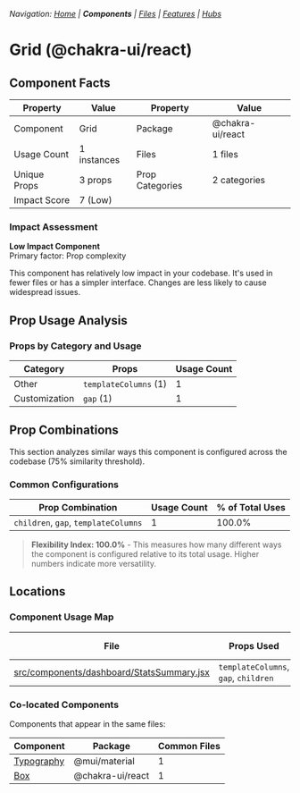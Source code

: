 
*Navigation: [Home](../../index.md) | **Components** | [Files](../../files.md) | [Features](../../features.md) | [Hubs](../../hubs.md)*



# Grid (@chakra-ui/react)

## Component Facts

| Property | Value | Property | Value |
|----------|-------|----------|-------|
| Component | Grid | Package | @chakra-ui/react |
| Usage Count | 1 instances | Files | 1 files |
| Unique Props | 3 props | Prop Categories | 2 categories |
| Impact Score | 7 (Low) | | |

### Impact Assessment

**Low Impact Component**  
Primary factor: Prop complexity

This component has relatively low impact in your codebase. It&#x27;s used in fewer files or has a simpler interface. Changes are less likely to cause widespread issues.

## Prop Usage Analysis

### Props by Category and Usage

| Category | Props | Usage Count |
|----------|-------|-------------|
| Other | `templateColumns` (1) | 1 |
| Customization | `gap` (1) | 1 |

## Prop Combinations

This section analyzes similar ways this component is configured across the codebase (75% similarity threshold).

### Common Configurations

| Prop Combination | Usage Count | % of Total Uses |
|------------------|-------------|----------------|
| `children`, `gap`, `templateColumns` | 1 | 100.0% |

> **Flexibility Index: 100.0%** - This measures how many different ways the component is configured relative to its total usage. Higher numbers indicate more versatility.

## Locations

### Component Usage Map

| File | Props Used | Prop Categories |
|------|------------|----------------|
| [src/components/dashboard/StatsSummary.jsx](https://github.com/star4beam/react-import-analyzer/blob/main/test-project/src/components/dashboard/StatsSummary.jsx) | `templateColumns`, `gap`, `children` | 3 |

### Co-located Components
Components that appear in the same files:

| Component | Package | Common Files |
|-----------|---------|--------------|
| [Typography](../@mui_material/Typography.md) | @mui/material | 1 |
| [Box](../@chakra-ui_react/Box.md) | @chakra-ui/react | 1 |
